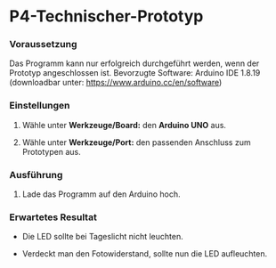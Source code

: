 # P4-Technischer-Prototyp

### Voraussetzung

Das Programm kann nur erfolgreich durchgeführt werden, wenn der Prototyp angeschlossen ist.
Bevorzugte Software: Arduino IDE 1.8.19 (downloadbar unter: https://www.arduino.cc/en/software)

### Einstellungen

1. Wähle unter **Werkzeuge/Board:** den **Arduino UNO** aus.

2. Wähle unter **Werkzeuge/Port:** den passenden Anschluss zum Prototypen aus.

### Ausführung

1. Lade das Programm auf den Arduino hoch.

### Erwartetes Resultat

- Die LED sollte bei Tageslicht nicht leuchten.

- Verdeckt man den Fotowiderstand, sollte nun die LED aufleuchten.
